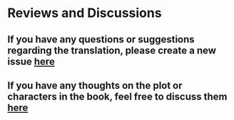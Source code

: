 # Reviews and Discussions

## If you have any questions or suggestions regarding the translation, please create a new issue [here](https://github.com/ywxt/ywxt.github.io/issues)

## If you have any thoughts on the plot or characters in the book, feel free to discuss them [here](https://github.com/ywxt/ywxt.github.io/discussions)
